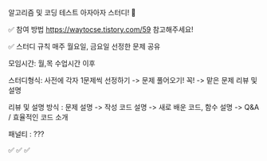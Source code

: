 알고리즘 및 코딩 테스트 아자아자 스터디! 📝

✅ 참여 방법
https://waytocse.tistory.com/59 참고해주세요!

✅ 스터디 규칙
매주 월요일, 금요일 선정한 문제 공유

모임시간: 월,목 수업시간 이후

스터디형식: 사전에 각자 1문제씩 선정하기 -> 문제 풀어오기! 꼭! -> 맡은 문제 리뷰 및 설명

리뷰 및 설명 방식 : 문제 설명 -> 작성 코드 설명 -> 새로 배운 코드, 함수 설명 -> Q&A / 효율적인 코드 소개

패널티 : ???

✅ 
✅ 
✅
